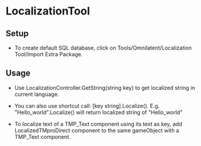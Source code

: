 # LocalizationTool
## Setup
- To create default SQL database, click on Tools/Omnilatent/Localization Tool/Import Extra Package.

## Usage

- Use LocalizationController.GetString(string key) to get localized string in current language.

- You can also use shortcut call: [key string].Localize(). E.g. "Hello_world".Localize() will return localized string of "Hello_world"

- To localize text of a TMP_Text component using its text as key, add LocalizedTMproDirect component to the same gameObject with a TMP_Text component.

